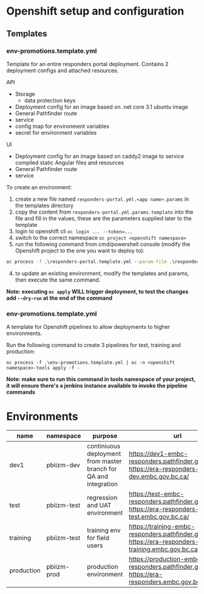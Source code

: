 # Openshift setup and configuration

## Templates

### env-promotions.template.yml

Template for an entire responders portal deployment. Contains 2 deployment configs and attached resources.

API

- Storage
  - data protection keys
- Deployment config for an image based on .net core 3.1 ubuntu image
- General Pathfinder route
- service
- config map for environment variables
- secret for environment variables

UI

- Deployment config for an image based on caddy2 image to service compiled static Angular files and resources
- General Pathfinder route
- service

To create an environment:

1. create a new file named `responders-portal.yml.<app name>.params` in the templates directory
1. copy the content from `responders-portal.yml.params.template` into the file and fill in the values, these are the parameters supplied later to the template
1. login to openshift cli `oc login ... --token=...`
1. switch to the correct namespace `oc project <openshift namespace>`
1. run the following command from cmd/powershell console (modify the Openshift project to the one you want to deploy to):

```cmd
oc process -f .\responders-portal.template.yml --param-file .\responders-portal.yml.<app name>.params | oc apply -f -
```

4. to update an existing environment, modify the templates and params, then execute the same command.

**Note: executing `oc apply` WILL trigger deployment, to test the changes add `--dry-run` at the end of the command**

### env-promotions.template.yml

A template for Openshift pipelines to allow deployments to higher environments.

Run the following command to create 3 pipelines for test, training and production:

```
oc process -f .\env-promotions.template.yml | oc -n <openshift namespace>-tools apply -f -
```

**Note: make sure to run this command in tools namespace of your project, it will ensure there's a jenkins instance available to invoke the pipeline commands**

# Environments

| name       | namespace   | purpose                                                          | url                                                                                                   |
| ---------- | ----------- | ---------------------------------------------------------------- | ----------------------------------------------------------------------------------------------------- |
| dev1       | pbiizm-dev  | continiuous deployment from master branch for QA and integration | https://dev1-embc-responders.pathfinder.gov.bc.ca/, https://era-responders-dev.embc.gov.bc.ca/          |
| test       | pbiizm-test | regression and UAT environment                                   | https://test-embc-responders.pathfinder.gov.bc.ca/, https://era-responders-test.embc.gov.bc.ca/         |
| training   | pbiizm-test | training env for field users                                     | https://training-embc-responders.pathfinder.gov.bc.ca/, https://era-responders-training.embc.gov.bc.ca/ |
| production | pbiizm-prod | production environment                                           | https://production-embc-responders.pathfinder.gov.bc.ca/, https://era-responders.embc.gov.bc.ca/        |
